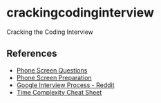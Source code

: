 # crackingcodinginterview
Cracking the Coding Interview

## References
- [Phone Screen Questions](https://sites.google.com/site/steveyegge2/five-essential-phone-screen-questions)
- [Phone Screen Preparation](http://blog.codinghorror.com/getting-the-interview-phone-screen-right/)
- [Google Interview Process - Reddit](https://www.reddit.com/r/cscareerquestions/comments/1z97rx/from_a_googler_the_google_interview_process)
- [Time Complexity Cheat Sheet](http://bigocheatsheet.com/)
